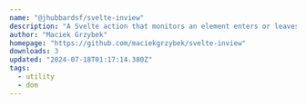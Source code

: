 ```yaml
---
name: "@jhubbardsf/svelte-inview"
description: "A Svelte action that monitors an element enters or leaves the viewport or a parent element. Performant and efficient thanks to using Intersection Observer under the hood."
author: "Maciek Grzybek"
homepage: "https://github.com/maciekgrzybek/svelte-inview"
downloads: 3
updated: "2024-07-18T01:17:14.380Z"
tags: 
  - utility
  - dom
---
```


